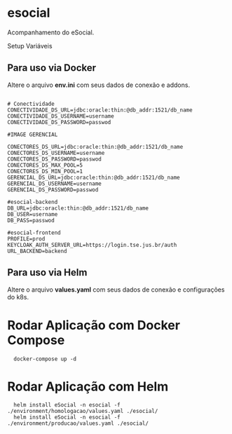 # esocial
Acompanhamento do eSocial.

 Setup Variáveis

## Para uso via Docker
Altere o arquivo **env.ini** com seus dados de conexão e addons. 

```

# Conectividade
CONECTIVIDADE_DS_URL=jdbc:oracle:thin:@db_addr:1521/db_name
CONECTIVIDADE_DS_USERNAME=username
CONECTIVIDADE_DS_PASSWORD=passwod

#IMAGE GERENCIAL

CONECTORES_DS_URL=jdbc:oracle:thin:@db_addr:1521/db_name
CONECTORES_DS_USERNAME=username
CONECTORES_DS_PASSWORD=passwod
CONECTORES_DS_MAX_POOL=5
CONECTORES_DS_MIN_POOL=1
GERENCIAL_DS_URL=jdbc:oracle:thin:@db_addr:1521/db_name
GERENCIAL_DS_USERNAME=username
GERENCIAL_DS_PASSWORD=passwod

#esocial-backend
DB_URL=jdbc:oracle:thin:@db_addr:1521/db_name
DB_USER=username
DB_PASS=passwod

#esocial-frontend
PROFILE=prod
KEYCLOAK_AUTH_SERVER_URL=https://login.tse.jus.br/auth
URL_BACKEND=backend
```

## Para uso via Helm
Altere o arquivo **values.yaml** com seus dados de conexão e configurações do k8s. 

# Rodar Aplicação com Docker Compose

```shell
  docker-compose up -d
```

# Rodar Aplicação com Helm

```shell
  helm install eSocial -n esocial -f ./environment/homologacao/values.yaml ./esocial/ 
  helm install eSocial -n esocial -f ./environment/producao/values.yaml ./esocial/ 
```